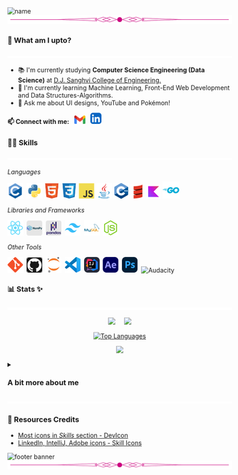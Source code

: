 <!-- Header border -->
<img src="assets/top-banner.gif" alt="name">
<img src="assets/line_divider_color.png" alt="topDivider">

<!-- Brief Description -->
### 📃 What am I upto?
<img src="./assets/color-border.svg" alt="border-bottom colored"/>

- 📚 I'm currently studying **Computer Science Engineering (Data Science)** at [D.J. Sanghvi College of Engineering.](https://www.djsce.ac.in/)
- 🌱 I'm currently learning Machine Learning, Front-End Web Development and Data Structures-Algorithms.
- 💬 Ask me about UI designs, YouTube and Pokémon!

<!-- Contact -->
<p><strong>📫 Connect with me: </strong>&nbsp;
<a href="mailto:samarth.tumdi@gmail.com"><img width="25" src="./assets/google-gmail.svg"/></a> &nbsp;
<a href="https://www.linkedin.com/in/samarth-tumdi-4474b51b0/"><img width="25" src="https://raw.githubusercontent.com/tandpfun/skill-icons/main/icons/LinkedIn.svg"/></a> &nbsp;
</p>

<p><h3>👨‍💻 Skills</h3>
  <img src="./assets/color-border.svg" alt="border-bottom colored"/></p>
<p><em>Languages</em></p>
<p>
  <img style="width: 35px;" src="https://raw.githubusercontent.com/devicons/devicon/master/icons/c/c-original.svg" alt="C" title="C"/>&nbsp; 
  <img style="width: 35px;" src="https://raw.githubusercontent.com/devicons/devicon/master/icons/python/python-original.svg" alt="Python" title="Python"/> 
  <img style="width: 35px;" src="https://raw.githubusercontent.com/devicons/devicon/master/icons/html5/html5-original.svg" alt="HTML" title="HTML"/> 
  <img style="width: 35px;" src="https://raw.githubusercontent.com/devicons/devicon/master/icons/css3/css3-original.svg" alt="CSS" title="CSS"/> 
  <img style="width: 35px;" src="https://raw.githubusercontent.com/devicons/devicon/master/icons/javascript/javascript-original.svg" alt="JavaScript" title="JavaScript"/> 
  <img style="width: 35px;" src="https://raw.githubusercontent.com/devicons/devicon/master/icons/java/java-original.svg" alt="Java" title="Java"/> 
  <img style="width: 35px;" src="https://raw.githubusercontent.com/devicons/devicon/master/icons/cplusplus/cplusplus-original.svg" alt="C++" title="C++"/> 
  <img style="width: 32px;" src="https://raw.githubusercontent.com/devicons/devicon/master/icons/scala/scala-original.svg" alt="Scala" title="Scala"/> 
  <img style="width: 32px;" src="https://raw.githubusercontent.com/devicons/devicon/master/icons/kotlin/kotlin-original.svg" alt="Kotlin" title="Kotlin"/> 
  <img style="width: 38px;" src="https://raw.githubusercontent.com/devicons/devicon/master/icons/go/go-original-wordmark.svg" alt="Go" title="Go"/> 
</p>

<em>Libraries and Frameworks</em>
<p>
  <img style="width: 35px;" src="https://raw.githubusercontent.com/devicons/devicon/master/icons/react/react-original.svg" alt="React" title="React"/>&nbsp; 
  <img style="width: 35px;" src="assets/numpy.png" alt="NumPy" title="NumPy"/>&nbsp; 
  <img style="width: 35px;" src="assets/pandas.png" alt="Pandas" title="Pandas"/>&nbsp; 
  <img style="width: 35px;" src="https://raw.githubusercontent.com/devicons/devicon/master/icons/tailwindcss/tailwindcss-plain.svg" alt="TailwindCSS" title="TailwindCSS"/>&nbsp; 
  <img style="width: 35px;" src="https://raw.githubusercontent.com/devicons/devicon/master/icons/mysql/mysql-original-wordmark.svg" alt="MySQL" title="MySQL"/>&nbsp; 
  <img style="width: 35px;" src="https://raw.githubusercontent.com/devicons/devicon/master/icons/nodejs/nodejs-plain.svg" alt="NodeJS" title="NodeJS"/>&nbsp; 
</p>

<em>Other Tools</em>
<p>
  <img style="width: 35px;" src="https://raw.githubusercontent.com/devicons/devicon/master/icons/git/git-original.svg" alt="Git" title="Git"/>&nbsp; 
  <img style="width: 35px;" src="assets/octocat.png" alt="GitHub" title="GitHub"/>&nbsp; 
  <img style="width: 35px;" src="https://raw.githubusercontent.com/devicons/devicon/master/icons/jupyter/jupyter-original.svg" alt="Jupyter" title="Jupyter"/>&nbsp; 
  <img style="width: 35px;" src="https://raw.githubusercontent.com/devicons/devicon/master/icons/vscode/vscode-original.svg" alt="VSCode" title="VSCode"/>&nbsp; 
  <img style="width: 35px;" src="https://raw.githubusercontent.com/tandpfun/skill-icons/main/icons/Idea-Dark.svg" alt="IntelliJ" title="IntelliJ"/>&nbsp; 
  <img style="width: 35px;" src="https://raw.githubusercontent.com/tandpfun/skill-icons/main/icons/AfterEffects.svg" alt="Adobe After Effects" title="Adobe After Effects"/>&nbsp; 
  <img style="width: 35px;" src="https://raw.githubusercontent.com/tandpfun/skill-icons/main/icons/Photoshop.svg" alt="Adobe Photoshop" title="Adobe Photoshop"/>&nbsp; 
  <img style="width: 35px;" src="https://upload.wikimedia.org/wikipedia/commons/f/f6/Audacity_Logo.svg" alt="Audacity" title="Audacity"/>&nbsp; 
</p>

<!-- Stats -->
### 📊 Stats ✨
<img src="./assets/color-border.svg" alt="border-bottom colored"/>
<p align="center">
<a href="https://git.io/streak-stats"><img width="45%" src="https://streak-stats.demolab.com?user=Skyoxima&theme=radical&border_radius=20&fire=FFD600"/></a> &nbsp; &nbsp; <a href="https://github.com/anuraghazra/github-readme-stats"><img width="50%" src="https://github-readme-stats.vercel.app/api?username=skyoxima&hide=commits&theme=radical&border_radius=20&locale=en&count_private=true&show_icons=true&include_all_commits=true"/></a>
</p>
<p align="center">
  <a href="https://github.com/anuraghazra/github-readme-stats"><img src="https://github-readme-stats.vercel.app/api/top-langs/?username=skyoxima&theme=radical&exclude_repo=Old-CPP-Proxima-Bank&hide=jupyter%20notebook&langs_count=10&border_radius=20&layout=compact" alt="Top Languages"/></a>
</p>
<p align="center">
  <a href="https://github.com/ryo-ma/github-profile-trophy"><img src="https://github-profile-trophy.vercel.app/?username=skyoxima&theme=radical&margin-w=15&no-bg=true" /></a>
</p>

<details>
<summary><h3>A bit more about me<h3></summary>
<p>
I am Samarth Tumdi, but go by Skyoxima here, my "Internet name". I am a 19y/o who was always fascinated by computers, basically grew with them from making PowerPoint presentations about numbers using WordArt when I was 5-6, fond memories😊; playing games (Road Rash😌), to eventually learning about programming and understanding the process of making my machine do what I've imagined in my mind. 
</p>
<p>
As I've mentioned at the top, I am a student as of now and currently I'm leanring both core Computer Science concepts, Web Development as well as Machine Learning. I've not yet decided my final vocation amongst these 3 as I am quite interested and passionate for each of them and this account will act as a "sanctuary" of everything I am learning. I hope it becomes something worthwhile and enjoyable!
</p>
</details> 
<img src="./assets/color-border.svg" alt="border-bottom colored"/>

### 🙏 Resources Credits 
- <a target="_blank" href="https://github.com/devicons/devicon">Most icons in <em>Skills</em> section - DevIcon</a> 
- <a target="_blank" href="https://github.com/tandpfun/skill-icons">LinkedIn, IntelliJ, Adobe icons - Skill Icons</a> 

<img src="assets/only-bg.gif" alt="footer banner">
<!-- Footer border -->
<img src="assets/line_divider_color.png" alt="bottomDivider">
